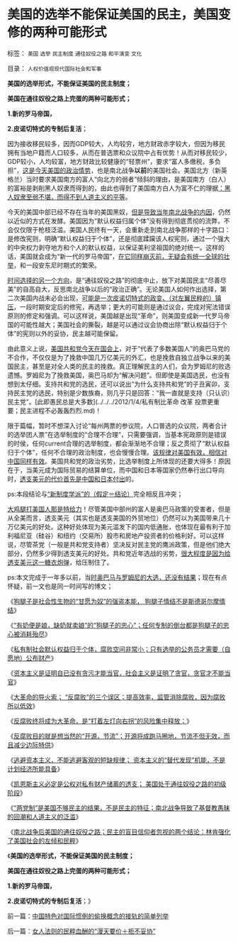 # 美国的选举不能保证美国的民主，美国变修的两种可能形式

标签： `美国` `选举` `民主制度` `通往奴役之路` `和平演变` `文化` 

目录： `人权价值观现代国际社会和军事`

**美国的选举形式，不能保证美国的民主制度；**

**美国在通往奴役之路上完蛋的两种可能形式；**

**1.新的罗马帝国，**

**2.皮诺切特式的专制后复活**；



因为接收移民较多，因而GDP较大，人均较穷，地方财政赤字较大，但因为移民拥有当地户籍而人口较多，从而在普选票和众议院中占有优势！从而对移民较少，GDP较小，人均较富，地方财政比较健康的“轻票州”，要求“富人多缴税，多负担”，[这是今天美国的政治情势](../../../2013/11/19/美国民主不需要宪法，枪械泛滥不是美国民主的保证.md)，也是南北战争**以前**的美国社会。美国北方（新英格兰）当时要求美国南方的富人“向北方的弱者”倾斜的理由，是美国南方（白人）的富裕是剥削黑人奴隶而得到的，由此也得到了美国南方白人为富不仁的理据[：黑人奴隶至弱不堪，而得不到人道主义的平等](../../../2011/8/14/卡尔霍恩,林肯，希特勒的种族观和享利克莱的妥协.md)。

今天的美国中部已经不存在当年的美国黑奴，[但是导致当年南北战争的内因](../../../2011/7/15/蓄奴制诱发的国家主义与杰斐逊主义的战争.md)，仍然以近似的方式在发酵。美国因为“默认权益归属个体”没有得到彻底贯彻的流弊，不会仅仅限于枪枝泛滥。美国人民终有一天，会重新走到南北战争那样的十字路口：是修改宪则，明确“默认权益归于个体”，还是彻底蹂躏该人权宪则，通过一个强大的中央权力剥夺地方和个人的默认权益，以保证美利坚祖国的绝对统一。这样的话，美国就会成为“新一代的罗马帝国”，[在它同样崩灭前，无疑会有统一全球的壮举](../../../2009/6/13/美帝国主义如果灭亡绝不是中国的福音.md)，和一段安东尼时期式的繁荣。

[时间选择的另一个方向](../../../2012/6/18/时间的科学.md)，是“通往奴役之路”的彻底中止，放下对美国民主“尽善尽美”的自高自大，反思南北战争以后的“政治正确”。无论美国人如何作出选择，第二次美国内战未必会出现，[可能是一次皮诺切特式的政变、（对左翼民粹的）镇压](../../../2012/2/17/革命是害怕被澄清的暴力建构，皮诺切特和阿连德.md)，一段时期安定后的修宪，再选举；更大的可能则是通过议会，完成对宪法错误原则的修定和强调。可以这样说，美国越是出现“革命”，则美国变成新一代罗马帝国的可能性越大；美国社会的撕裂，越是可以通过议会协商出除“默认权益归于个体”的宪则以外的妥协，民主越可能保留。

由此意义上说，[美国共和党今天在国会上](../../../2011/8/11/美元信用非美国信用；向共和党致敬！.md)，对于“代表了多数美国人”的奥巴马党的不合作，不仅仅是为了挽救中国几万亿美元的外汇，也是挽救自独立战争以来的美国民主，甚至是对全人类的民主的挽救。真正理解民主的人们，会为罗姆尼的败选遗憾。罗姆尼为了挽救美国，奥巴马却为“解决问题”。但即使是美国选民，也没有想到太仔细。支持共和党的选民，还可以说出“为什么支持共和党”的子丑寅卯，支持民主党的选民，特别是少数族裔，则几乎只是回答：“我一直就是支持（只认识）民主党”。[此即愚民总是大多数](../../../2012/1/4/私有制比革命 改革 投票更重要；民主进程不必轰轰烈烈.md)！

限于篇幅，暂时不想深入讨论“每州两票的参议院，人口普选的众议院，两者合计的选举团人票”在选举制度的“合理不合理”，只需要强调，当基本宪政原则是错误的时侯，任何current合理的选举制度，都会渐渐地不合理；反之贯彻了“默认权益归于个体”，任何不合理的政治制度，也会慢慢合理。[该规律对美国有效，相信对中国同样有效](../../../2012/12/19/“全国普选，一人一票”不如“光明正大，决一死战”.md)。美国共和党的政治劣势，比选举制度上所体现的还要大得多！原因在于，当美元成为国际贸易的结算单位，而中国和日本等国家仍然奉行出口导向时，[透支美元的代价首先是中国和日本付出](../../../2011/1/1/中国日本是美国最大“纳税人”.md)的。

ps:本段结论与[“新制度学派”的（假定＝结论）](../../../2009/10/17/新的主义又来救中国.md)完全相反且冲突；

[大鸡腿打美国人那是特给力](%EF%BC%81%E7%89%B9%E5%88%AB%E6%98%AF%E5%AF%B9%E7%BE%8E%E5%9B%BD%E4%BA%BA)！尽管美国中部州的富人是奥巴马政策的受害者，但是从全美而言，透支美元（其实也是透支美国的外贸地位）仍然可以为美国带来几十万亿美元的好处。这种好处体现为美元滥发下的国内低通胀，也体现在最有利于加利福尼亚（硅谷）和纽约（交易所）股市和房地产投资者的价格利好。可以这样说，尽管茶党（一般是共和党支持者）坚决反对民主党的鹰派政策，但是他们绝大部分，仍然多少得到透支美元的好处。共和党近年选战的劣势，[很大程度是因为给透支美元这一糖衣炮弹](../../../2007/12/1/以爱国的名义坚决反对人民币升值.md)，给压制住了。

ps:本文完成于一年多以前，当[时奥巴马与罗姆尼的大选，还没有结果](../../../2013/3/9/“两党制”是美国不够民主的结果，不是民主的特征.md)；现在有点怀疑，前一文也是同一时间写的博文；



《[狗腿子是社会性生物的“甘愿为奴”的强盗本能， 狗腿子情结不是斯德哥尔摩情结](../../../2013/2/16/逐利“政府分红”的狗腿子，不是斯德哥尔摩情结.md)》

《[“有奶便是娘，缺奶就卖娘”的“狗腿子的忠心”；任何专制的倒台都是狗腿子的忠心被消耗殆尽](../../../2013/2/16/狗腿子“有奶便是娘，缺奶便卖娘”的“忠心耿耿”.md)》

《[私有制社会默认权益归于个体，腐败空间非常小；只有选举的公务员才需要（自愿地）公布财产](../../../2013/2/17/财产公示不重要,反腐败“共识”是死路一条.md)》

《[资本主义是证明自已没有贪污才能当官，社会主义是证明了贪官，贪官才不能当官](../../../2013/2/17/财产公示无意义，不会增加执政合法性.md)》

《[大革命的导火索； “反腐败”的三个误区；提高效率，监管消除腐败，因为腐败所以低效](../../../2013/2/17/“反腐败”是所有革命的导火索.md)》

《[反腐败终将成为大革命，是“打着左灯向右拐”的风险集中释放；](../../../2013/2/17/不走资本主义道路，任何国家都是死路一条.md)》

《[反腐败目的就是想当然的“开源，节流”；开源将成跑马圈地，节流不但无效，而且减少边际特供](../../../2013/3/9/反腐败是想当然的“开源，节流”，终将退化为黄宗羲定律.md)》

《[逃避资本主义，不能逃避客观的短缺规律；
资本主义的“替代发现”机能，不是计划经济所能具备](../../../2013/3/9/资本主义的“替代发现”创新机理，社会主义无法具备.md)》

《[凯恩斯主义必定是公权对私有财产储蓄的透支； 美国处于通往奴役之路的初级阶段](../../../2013/3/9/公有制不可控制的财税赤字，和凯恩斯主义的办法.md)》

《[“两党制”是美国不够民主的结果，不是民主的特征；南北战争导致了基督教愚昧的回潮和人道主义的泛滥](../../../2013/3/9/“两党制”是美国不够民主的结果，不是民主的特征.md)》

《[南北战争后美国的通往奴役之路；民主的盲目信仰者忽视的两个结论：林肯强化了美国社会的左倾和民粹](../../../2013/11/19/美国民主不需要宪法，枪械泛滥不是美国民主的保证.md)》

《**美国的选举形式，不能保证美国的民主制度；**

**美国在通往奴役之路上完蛋的两种可能形式；**

**1.新的罗马帝国，**

**2.皮诺切特式的专制后复活**；》



前一篇：[中国特色对国际惯例的偷换概念的接轨的简单列举](../../../2013/11/19/中国特色对国际惯例的偷换概念的接轨的简单列举.md)

后一篇：[女人法则的民粹血酬的“漫天要价＋拒不妥协”](../../../2013/11/20/女人法则的民粹血酬的“漫天要价＋拒不妥协”.md)